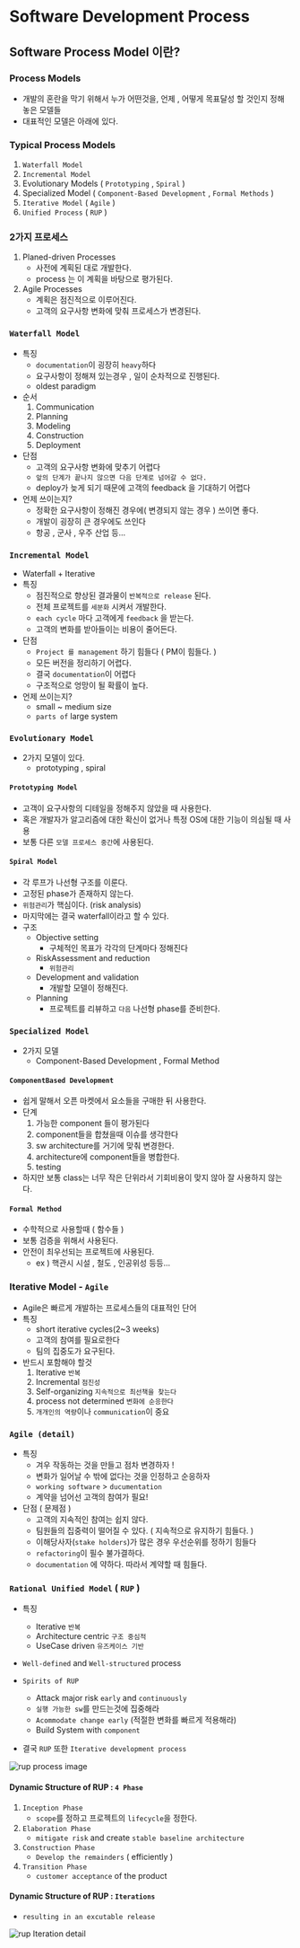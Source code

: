 # Software Development Process

## Software Process Model 이란?

### Process Models
- 개발의 혼란을 막기 위해서 누가 어떤것을, 언제 , 어떻게 목표달성 할 것인지 정해놓은 모델들 
- 대표적인 모델은 아래에 있다.
### Typical Process Models
1. `Waterfall Model`
1. `Incremental Model`
1. Evolutionary Models ( `Prototyping` , `Spiral` )
1. Specialized Model ( `Component-Based Development` , `Formal Methods` )
1. `Iterative Model` ( `Agile` )
1. `Unified Process` ( `RUP` )

### 2가지 프로세스 
1. Planed-driven Processes 
    - 사전에 계획된 대로 개발한다.
    - process 는 이 계획을 바탕으로 평가된다. 
1. Agile Processes 
    - 계획은 점진적으로 이루어진다.
    - 고객의 요구사항 변화에 맞춰 프로세스가 변경된다.

### `Waterfall Model`

- 특징
    - `documentation`이 굉장히 `heavy`하다
    - 요구사항이 정해져 있는경우 , 일이 순차적으로 진행된다. 
    - oldest paradigm
- 순서
    1. Communication
    1. Planning
    1. Modeling
    1. Construction 
    1. Deployment 
- 단점 
    - 고객의 요구사항 변화에 맞추기 어렵다
    - `앞의 단계가 끝나지 않으면 다음 단계로 넘어갈 수 없다.`
    - deploy가 늦게 되기 때문에 고객의 feedback 을 기대하기 어렵다
- 언제 쓰이는지?
    - 정확한 요구사항이 정해진 경우에( 변경되지 않는 경우 ) 쓰이면 좋다.
    - 개발이 굉장히 큰 경우에도 쓰인다
    - 항공 , 군사 , 우주 산업 등...

### `Incremental Model `
- Waterfall + Iterative
- 특징
    - 점진적으로 향상된 결과물이 `반복적으로 release` 된다.
    - 전체 프로젝트를 `세분화` 시켜서 개발한다.
    - `each cycle` 마다 고객에게 `feedback` 을 받는다.
    - 고객의 변화를 받아들이는 비용이 줄어든다.
- 단점 
    - `Project 를 management` 하기 힘들다 ( PM이 힘들다. )
    - 모든 버전을 정리하기 어렵다.
    - 결국 `documentation`이 어렵다
    - 구조적으로 엉망이 될 확률이 높다.
- 언제 쓰이는지?
    - small ~ medium size 
    - `parts of` large system

### `Evolutionary Model`
- 2가지 모델이 있다.
    - prototyping , spiral 
#### `Prototyping Model`
- 고객이 요구사항의 디테일을 정해주지 않았을 때 사용한다.
- 혹은 개발자가 알고리즘에 대한 확신이 없거나 특정 OS에 대한 기능이 의심될 때 사용
- 보통 다른 `모델 프로세스 중간`에 사용된다. 

#### `Spiral Model`
- 각 루프가 나선형 구조를 이룬다.
- 고정된 phase가 존재하지 않는다.
- `위험관리`가 핵심이다. (risk analysis)
- 마지막에는 결국 waterfall이라고 할 수 있다.
- 구조
    - Objective setting 
        -  구체적인 목표가 각각의 단계마다 정해진다
    - RiskAssessment and reduction
        - `위험관리`
    - Development and validation
        - 개발할 모델이 정해진다.
    - Planning
        - 프로젝트를 리뷰하고 `다음` 나선형 phase를 준비한다.

### `Specialized Model`
- 2가지 모델 
    - Component-Based Development , Formal Method
#### `ComponentBased Development`
- 쉽게 말해서 오픈 마켓에서 요소들을 구매한 뒤 사용한다.
- 단계 
    1. 가능한 component 들이 평가된다
    1. component들을 합쳤을때 이슈를 생각한다
    1. sw architecture를 거기에 맞춰 변경한다.
    1. architecture에 component들을 병합한다.
    1. testing 
- 하지만 보통 class는 너무 작은 단위라서 기회비용이 맞지 않아 잘 사용하지 않는다.
#### `Formal Method`
- 수학적으로 사용할때 ( 함수들 )
- 보통 검증을 위해서 사용된다.
- 안전이 최우선되는 프로젝트에 사용된다.
    - ex ) 핵관시 시설 , 철도 , 인공위성 등등...

### Iterative Model - `Agile`
- Agile은 빠르게 개발하는 프로세스들의 대표적인 단어
- 특징
    - short iterative cycles(2~3 weeks)
    - 고객의 참여를 필요로한다
    - 팀의 집중도가 요구된다.
- 반드시 포함해야 할것
    1. Iterative `반복`
    1. Incremental `점진성`
    1. Self-organizing `지속적으로 최선책을 찾는다 `
    1. process not determined `변화에 순응한다`
    1. `개개인의 역량`이나 `communication`이 중요

### `Agile (detail)`
- 특징
    - 겨우 작동하는 것을 만들고 점차 변경하자 !
    - 변화가 일어날 수 밖에 없다는 것을 인정하고 순응하자
    - `working software` > `ducumentation` 
    - 계약을 넘어선 고객의 참여가 필요!
- 단점 ( 문제점 )
    - 고객의 지속적인 참여는 쉽지 않다.
    - 팀원들의 집중력이 떨어질 수 있다. ( 지속적으로 유지하기 힘들다. )
    - 이해당사자(`stake holders`)가 많은 경우 우선순위를 정하기 힘들다
    - `refactoring`이 필수 불가결하다.
    - `documentation` 에 약하다. 따라서 계약할 때 힘들다.

### `Rational Unified Model` ( `RUP` )
- 특징
    - Iterative `반복`
    - Architecture centric `구조 중심적`
    - UseCase driven `유즈케이스 기반`
- `Well-defined` and `Well-structured` process

- `Spirits of RUP`
    - Attack  major risk `early` and `continuously`
    - `실행 가능한 sw`를 만드는것에 집중해라
    - `Acommodate change early` (적절한 변화를 빠르게 적용해라)
    - Build System with `component`
- 결국 `RUP` 또한 `Iterative development process`

![rup process image](./imgs/p1_rup_image.png)

#### Dynamic Structure of RUP : `4 Phase` 
1. `Inception Phase`
    - `scope`를 정하고 프로젝트의 `lifecycle`을 정한다.
1. `Elaboration Phase`
    - `mitigate risk` and create `stable baseline architecture` 
1. `Construction Phase`
    - `Develop the remainders` ( efficiently )
1. `Transition Phase`
    - `customer acceptance` of the product

#### Dynamic Structure of RUP : `Iterations`
- `resulting in an excutable release`

![rup Iteration detail](./imgs/p1_rup_image2.png)
